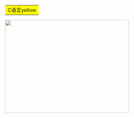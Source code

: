 <div>
       <table><tr><td bgcolor=yellow>C语言yellow</td></tr></table>
      <p><img src="https://ss3.bdstatic.com/70cFv8Sh_Q1YnxGkpoWK1HF6hhy/it/u=1515493725,2703783084&fm=26&gp=0.jpg" width="400" height="300" /> </p>
</div>

